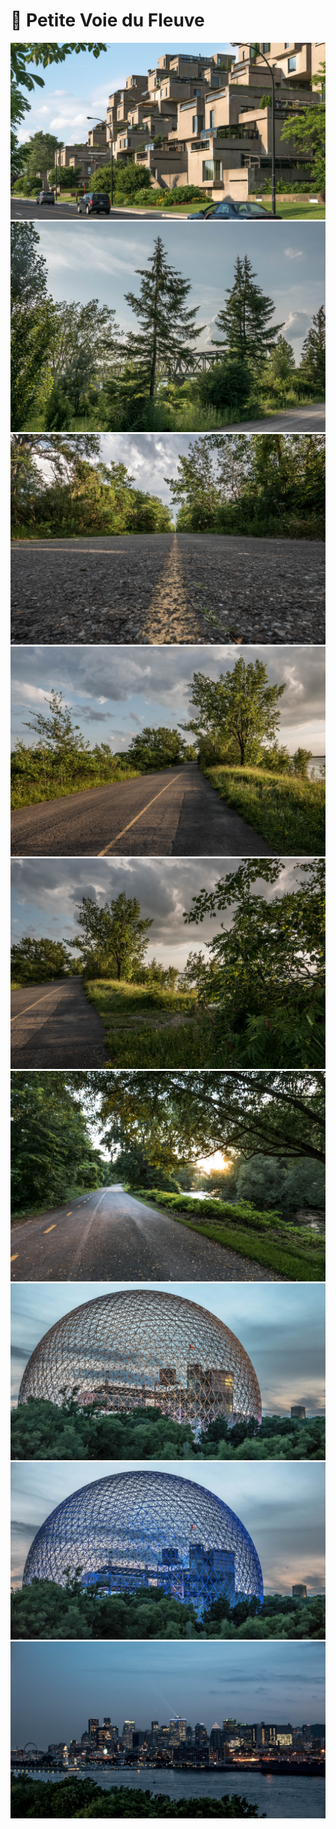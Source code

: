 # 🚴 Petite Voie du Fleuve

[![P1010692](/photos/hd/P1010692.jpg)](/photos/P1010692.md)
[![P1010718](/photos/hd/P1010718.jpg)](/photos/P1010718.md)
[![P1010744](/photos/hd/P1010744.jpg)](/photos/P1010744.md)
[![P1010753](/photos/hd/P1010753.jpg)](/photos/P1010753.md)
[![P1010756](/photos/hd/P1010756.jpg)](/photos/P1010756.md)
[![P1010774](/photos/hd/P1010774.jpg)](/photos/P1010774.md)
[![P1010873](/photos/hd/P1010873.jpg)](/photos/P1010873.md)
[![P1010891](/photos/hd/P1010891.jpg)](/photos/P1010891.md)
[![P1010907](/photos/hd/P1010907.jpg)](/photos/P1010907.md)
